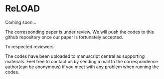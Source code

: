 # ReLOAD

Coming soon...

The corresponding paper is under review. We will push the codes to
this github repository once our paper is fortunately accepted.

To respected reviewers:

The codes have been uploaded to manuscript central as supporting
materials. Feel free to contact us by sending a mail to the
correspondence author(can be anonymous) if you meet with any problem
when running the codes.
